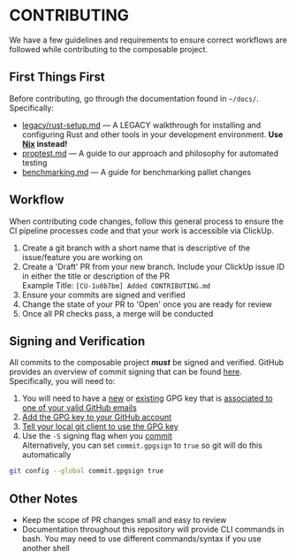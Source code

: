# CONTRIBUTING

We have a few guidelines and requirements to ensure correct workflows are followed while contributing to the composable project.

## First Things First
Before contributing, go through the documentation found in `~/docs/`.  Specifically:  
* [legacy/rust-setup.md](./legacy/rust-setup) ― A LEGACY walkthrough for installing and configuring Rust and other tools in your development environment. **Use [Nix](../nix) instead!**
* [proptest.md](./proptest) ― A guide to our approach and philosophy for automated testing  
* [benchmarking.md](./benchmarking) ― A guide for benchmarking pallet changes  

## Workflow
When contributing code changes, follow this general process to ensure the CI pipeline processes code and that your work is accessible via ClickUp.  
1) Create a git branch with a short name that is descriptive of the issue/feature you are working on  
2) Create a 'Draft' PR from your new branch. Include your ClickUp issue ID in either the title or description of the PR  
Example Title: `[CU-1u0b7bm] Added CONTRIBUTING.md`
3) Ensure your commits are signed and verified
4) Change the state of your PR to 'Open' once you are ready for review
5) Once all PR checks pass, a merge will be conducted

## Signing and Verification
All commits to the composable project ***must*** be signed and verified. GitHub provides an overview of commit signing that can be found [here](https://docs.github.com/en/authentication/managing-commit-signature-verification).  
Specifically, you will need to:  
1) You will need to have a [new](https://docs.github.com/en/authentication/managing-commit-signature-verification/generating-a-new-gpg-key) or [existing](https://docs.github.com/en/authentication/managing-commit-signature-verification/checking-for-existing-gpg-keys) GPG key that is [associated to one of your valid GitHub emails](https://docs.github.com/en/authentication/managing-commit-signature-verification/associating-an-email-with-your-gpg-key)
2) [Add the GPG key to your GitHub account](https://docs.github.com/en/authentication/managing-commit-signature-verification/adding-a-new-gpg-key-to-your-github-account)
3) [Tell your local git client to use the GPG key](https://docs.github.com/en/authentication/managing-commit-signature-verification/telling-git-about-your-signing-key)
4) Use the `-S` signing flag when you [commit](https://docs.github.com/en/authentication/managing-commit-signature-verification/signing-commits)  
Alternatively, you can set `commit.gpgsign` to `true` so git will do this automatically
```bash
git config --global commit.gpgsign true
```

## Other Notes
* Keep the scope of PR changes small and easy to review
* Documentation throughout this repository will provide CLI commands in bash. You may need to use different commands/syntax if you use another shell
